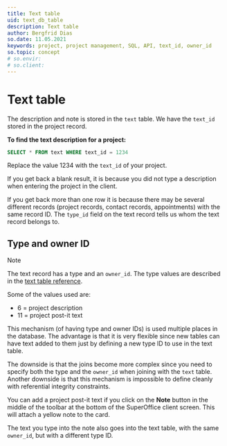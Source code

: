 ```yaml
---
title: Text table
uid: text_db_table
description: Text table
author: Bergfrid Dias
so.date: 11.05.2021
keywords: project, project management, SQL, API, text_id, owner_id
so.topic: concept
# so.envir:
# so.client:
---
```


# Text table

The description and note is stored in the `text` table. We have the `text_id` stored in the project record.

**To find the text description for a project:**

```SQL
SELECT * FROM text WHERE text_id = 1234
```

Replace the value 1234 with the `text_id` of your project.

If you get back a blank result, it is because you did not type a description when entering the project in the client.

If you get back more than one row it is because there may be several different records (project records, contact records, appointments) with the same record ID. The `type_id` field on the text record tells us whom the text record belongs to.

## Type and owner ID

> [!NOTE]
> The text record has a type and an `owner_id`. The type values are described in the [text table reference][1].

Some of the values used are:

* 6 = project description
* 11 = project post-it text

This mechanism (of having type and owner IDs) is used multiple places in the database. The advantage is that it is very flexible since new tables can have text added to them just by defining a new type ID to use in the text table.

The downside is that the joins become more complex since you need to specify both the type and the `owner_id` when joining with the `text` table. Another downside is that this mechanism is impossible to define cleanly with referential integrity constraints.

You can add a project post-it text if you click on the **Note** button in the middle of the toolbar at the bottom of the SuperOffice client screen. This will attach a yellow note to the card.

The text you type into the note also goes into the text table, with the same `owner_id`, but with a different type ID.

<!-- Referenced links -->
[1]: ../../../database/docs/tables/text.md
